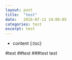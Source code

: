 ```yaml
---
layout: post
title:  "test"
date:   2016-07-11 14:06:05
categories: test
excerpt: test
---
```


* content
{:toc}

#test
##test
###test
test
